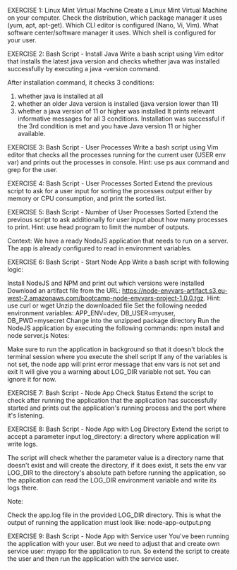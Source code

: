 EXERCISE 1: Linux Mint Virtual Machine
Create a Linux Mint Virtual Machine on your computer. Check the distribution, which package manager it uses (yum, apt, apt-get). Which CLI editor is configured (Nano, Vi, Vim). What software center/software manager it uses. Which shell is configured for your user. 



EXERCISE 2: Bash Script - Install Java
Write a bash script using Vim editor that installs the latest java version and checks whether java was installed successfully by executing a java -version command.

After installation command, it checks 3 conditions:

1. whether java is installed at all
2. whether an older Java version is installed (java version lower than 11)
3. whether a java version of 11 or higher was installed
It prints relevant informative messages for all 3 conditions. Installation was successful if the 3rd condition is met and you have Java version 11 or higher available.





EXERCISE 3: Bash Script - User Processes
Write a bash script using Vim editor that checks all the processes running for the current user (USER env var) and prints out the processes in console. Hint: use ps aux command and grep for the user.



EXERCISE 4: Bash Script - User Processes Sorted
Extend the previous script to ask for a user input for sorting the processes output either by memory or CPU consumption, and print the sorted list.



EXERCISE 5: Bash Script - Number of User Processes Sorted
Extend the previous script to ask additionally for user input about how many processes to print. Hint: use head program to limit the number of outputs. 





Context: We have a ready NodeJS application that needs to run on a server. The app is already configured to read in environment variables.

EXERCISE 6: Bash Script - Start Node App
Write a bash script with following logic: 

Install NodeJS and NPM and print out which versions were installed
Download an artifact file from the URL: https://node-envvars-artifact.s3.eu-west-2.amazonaws.com/bootcamp-node-envvars-project-1.0.0.tgz. Hint: use curl or wget
Unzip the downloaded file
Set the following needed environment variables: APP_ENV=dev, DB_USER=myuser, DB_PWD=mysecret
Change into the unzipped package directory
Run the NodeJS application by executing the following commands:  npm install and node server.js
Notes:

Make sure to run the application in background so that it doesn't block the terminal session where you execute the shell script
If any of the variables is not set, the node app will print error message that env vars is not set and exit
It will give you a warning about LOG_DIR variable not set. You can ignore it for now.


EXERCISE 7: Bash Script - Node App Check Status
Extend the script to check after running the application that the application has successfully started and prints out the application's running process and the port where it's listening. 



EXERCISE 8: Bash Script - Node App with Log Directory
Extend the script to accept a parameter input log_directory: a directory where application will write logs.

The script will check whether the parameter value is a directory name that doesn't exist and will create the directory, if it does exist, it sets the env var LOG_DIR to the directory's absolute path before running the application, so the application can read the LOG_DIR environment variable and write its logs there.

Note:

Check the app.log file in the provided LOG_DIR directory.
This is what the output of running the application must look like: node-app-output.png


EXERCISE 9: Bash Script - Node App with Service user
You've been running the application with your user. But we need to adjust that and create own service user: myapp for the application to run. So extend the script to create the user and then run the application with the service user. 